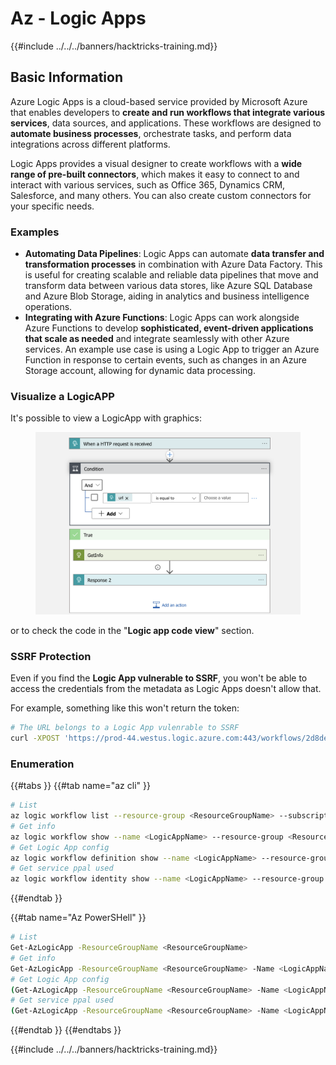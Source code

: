 # Az - Logic Apps

{{#include ../../../banners/hacktricks-training.md}}

## Basic Information

Azure Logic Apps is a cloud-based service provided by Microsoft Azure that enables developers to **create and run workflows that integrate various services**, data sources, and applications. These workflows are designed to **automate business processes**, orchestrate tasks, and perform data integrations across different platforms.

Logic Apps provides a visual designer to create workflows with a **wide range of pre-built connectors**, which makes it easy to connect to and interact with various services, such as Office 365, Dynamics CRM, Salesforce, and many others. You can also create custom connectors for your specific needs.

### Examples

- **Automating Data Pipelines**: Logic Apps can automate **data transfer and transformation processes** in combination with Azure Data Factory. This is useful for creating scalable and reliable data pipelines that move and transform data between various data stores, like Azure SQL Database and Azure Blob Storage, aiding in analytics and business intelligence operations.
- **Integrating with Azure Functions**: Logic Apps can work alongside Azure Functions to develop **sophisticated, event-driven applications that scale as needed** and integrate seamlessly with other Azure services. An example use case is using a Logic App to trigger an Azure Function in response to certain events, such as changes in an Azure Storage account, allowing for dynamic data processing.

### Visualize a LogicAPP

It's possible to view a LogicApp with graphics:

<figure><img src="../../../images/image (197).png" alt=""><figcaption></figcaption></figure>

or to check the code in the "**Logic app code view**" section.

### SSRF Protection

Even if you find the **Logic App vulnerable to SSRF**, you won't be able to access the credentials from the metadata as Logic Apps doesn't allow that.

For example, something like this won't return the token:

```bash
# The URL belongs to a Logic App vulenrable to SSRF
curl -XPOST 'https://prod-44.westus.logic.azure.com:443/workflows/2d8de4be6e974123adf0b98159966644/triggers/manual/paths/invoke?api-version=2016-10-01&sp=%2Ftriggers%2Fmanual%2Frun&sv=1.0&sig=_8_oqqsCXc0u2c7hNjtSZmT0uM4Xi3hktw6Uze0O34s' -d '{"url": "http://169.254.169.254/metadata/identity/oauth2/token?api-version=2018-02-01&resource=https://management.azure.com/"}' -H "Content-type: application/json" -v
```

### Enumeration

{{#tabs }}
{{#tab name="az cli" }}

```bash
# List
az logic workflow list --resource-group <ResourceGroupName> --subscription <SubscriptionID> --output table
# Get info
az logic workflow show --name <LogicAppName> --resource-group <ResourceGroupName> --subscription <SubscriptionID>
# Get Logic App config
az logic workflow definition show --name <LogicAppName> --resource-group <ResourceGroupName> --subscription <SubscriptionID>
# Get service ppal used
az logic workflow identity show --name <LogicAppName> --resource-group <ResourceGroupName> --subscription <SubscriptionID>
```

{{#endtab }}

{{#tab name="Az PowerSHell" }}

```bash
# List
Get-AzLogicApp -ResourceGroupName <ResourceGroupName>
# Get info
Get-AzLogicApp -ResourceGroupName <ResourceGroupName> -Name <LogicAppName>
# Get Logic App config
(Get-AzLogicApp -ResourceGroupName <ResourceGroupName> -Name <LogicAppName>).Definition | ConvertTo-Json
# Get service ppal used
(Get-AzLogicApp -ResourceGroupName <ResourceGroupName> -Name <LogicAppName>).Identity
```

{{#endtab }}
{{#endtabs }}

{{#include ../../../banners/hacktricks-training.md}}



